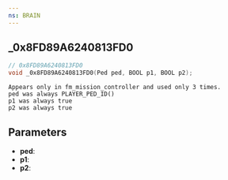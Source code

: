 ```yaml
---
ns: BRAIN
---
```

## _0x8FD89A6240813FD0

```c
// 0x8FD89A6240813FD0
void _0x8FD89A6240813FD0(Ped ped, BOOL p1, BOOL p2);
```

```
Appears only in fm_mission_controller and used only 3 times.  
ped was always PLAYER_PED_ID()  
p1 was always true  
p2 was always true  
```

## Parameters
* **ped**: 
* **p1**: 
* **p2**: 


